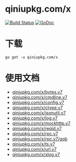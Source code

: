 qiniupkg.com/x
===============

[![Build Status](https://travis-ci.org/qiniu/x.svg?branch=develop)](https://travis-ci.org/qiniu/x) [![GoDoc](https://godoc.org/qiniupkg.com/x?status.svg)](https://godoc.org/qiniupkg.com/x)

# 下载

```
go get -u qiniupkg.com/x
```

# 使用文档

* [qiniupkg.com/x/bytes.v7](http://godoc.org/qiniupkg.com/x/bytes.v7)
* [qiniupkg.com/x/cmdline.v7](http://godoc.org/qiniupkg.com/x/cmdline.v7)
* [qiniupkg.com/x/config.v7](http://godoc.org/qiniupkg.com/x/config.v7)
* [qiniupkg.com/x/ctype.v7](http://godoc.org/qiniupkg.com/x/ctype.v7)
* [qiniupkg.com/x/jsonutil.v7](http://godoc.org/qiniupkg.com/x/jsonutil.v7)
* [qiniupkg.com/x/log.v7](http://godoc.org/qiniupkg.com/x/log.v7)
* [qiniupkg.com/x/mockhttp.v7](http://godoc.org/qiniupkg.com/x/mockhttp.v7)
* [qiniupkg.com/x/reqid.v7](http://godoc.org/qiniupkg.com/x/reqid.v7)
* [qiniupkg.com/x/rpc.v7](http://godoc.org/qiniupkg.com/x/rpc.v7)
* [qiniupkg.com/x/rpc.v7/gob](http://godoc.org/qiniupkg.com/x/rpc.v7/gob)
* [qiniupkg.com/x/ts.v7](http://godoc.org/qiniupkg.com/x/ts.v7)
* [qiniupkg.com/x/url.v7](http://godoc.org/qiniupkg.com/x/url.v7)
* [qiniupkg.com/x/xlog.v7](http://godoc.org/qiniupkg.com/x/xlog.v7)

